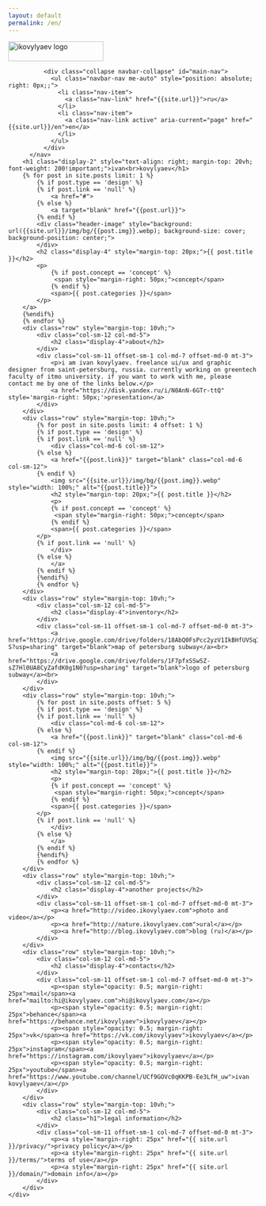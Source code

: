 ```yaml
---
layout: default
permalink: /en/
---
```

<div class="container-fluid">
       <nav class="navbar navbar-expand navbar-light">
            <div class="navbar-brand"><img src="{{site.url}}/img/logo.svg" style="height: 100%; max-height: 40px; max-width: 20vw;" alt="ikovylyaev logo"></div>
        
              <div class="collapse navbar-collapse" id="main-nav">
                <ul class="navbar-nav me-auto" style="position: absolute; right: 0px;;">
                  <li class="nav-item">
                    <a class="nav-link" href="{{site.url}}">ru</a>
                  </li>
                  <li class="nav-item">
                    <a class="nav-link active" aria-current="page" href="{{site.url}}/en">en</a>
                  </li>
                </ul>
              </div>
          </nav>
        <h1 class="display-2" style="text-align: right; margin-top: 20vh; font-weight: 200!important;">ivan<br>kovylyaev</h1>
        {% for post in site.posts limit: 1 %}
            {% if post.type == 'design' %}
            {% if post.link == 'null' %}
                <a href="#">
            {% else %}
                <a target="blank" href="{{post.url}}">
            {% endif %}
            <div class="header-image" style="background: url({{site.url}}/img/bg/{{post.img}}.webp); background-size: cover; background-position: center;">
            </div>
            <h2 class="display-4" style="margin-top: 20px;">{{ post.title }}</h2>
            <p>
                {% if post.concept == 'concept' %}
                 <span style="margin-right: 50px;">concept</span>
                {% endif %}
                <span>{{ post.categories }}</span>
            </p>
        </a>
        {%endif%}
        {% endfor %}
        <div class="row" style="margin-top: 10vh;">
            <div class="col-sm-12 col-md-5">
                <h2 class="display-4">about</h2>
            </div>
            <div class="col-sm-11 offset-sm-1 col-md-7 offset-md-0 mt-3">
                <p>i am ivan kovylyaev. freelance ui/ux and graphic designer from saint-petersburg, russia. currently working on greentech faculty of itmo university. if you want to work with me, please contact me by one of the links below.</p>
                <a href="https://disk.yandex.ru/i/N0AnN-6GTr-ttQ" style='margin-right: 50px;'>presentation</a>
            </div>
        </div>
        <div class="row" style="margin-top: 10vh;">
            {% for post in site.posts limit: 4 offset: 1 %}
            {% if post.type == 'design' %}
            {% if post.link == 'null' %}
                <div class="col-md-6 col-sm-12">
            {% else %}
                <a href="{{post.link}}" target="blank" class="col-md-6 col-sm-12">
            {% endif %}
                <img src="{{site.url}}/img/bg/{{post.img}}.webp" style="width: 100%;" alt="{{post.title}}">
                <h2 style="margin-top: 20px;">{{ post.title }}</h2>
                <p>
                {% if post.concept == 'concept' %}
                 <span style="margin-right: 50px;">concept</span>
                {% endif %}
                <span>{{ post.categories }}</span>
            </p>
            {% if post.link == 'null' %}
                </div>
            {% else %}
                </a>
            {% endif %}
            {%endif%}
            {% endfor %}
        </div>
        <div class="row" style="margin-top: 10vh;">
            <div class="col-sm-12 col-md-5">
                <h2 class="display-4">inventory</h2>
            </div>
            <div class="col-sm-11 offset-sm-1 col-md-7 offset-md-0 mt-3">
                <a href="https://drive.google.com/drive/folders/18AbQ0FsPcc2yzV1IkBHfUVSqIdPR6z-S?usp=sharing" target="blank">map of petersburg subway</a><br>
                <a href="https://drive.google.com/drive/folders/1F7pfxSSwSZ-sZ7Hl0UA8CyZafdK0g1N0?usp=sharing" target="blank">logo of petersburg subway</a><br>
            </div>
        </div>
        <div class="row" style="margin-top: 10vh;">
            {% for post in site.posts offset: 5 %}
            {% if post.type == 'design' %}
            {% if post.link == 'null' %}
                <div class="col-md-6 col-sm-12">
            {% else %}
                <a href="{{post.link}}" target="blank" class="col-md-6 col-sm-12">
            {% endif %}
                <img src="{{site.url}}/img/bg/{{post.img}}.webp" style="width: 100%;" alt="{{post.title}}">
                <h2 style="margin-top: 20px;">{{ post.title }}</h2>
                <p>
                {% if post.concept == 'concept' %}
                 <span style="margin-right: 50px;">concept</span>
                {% endif %}
                <span>{{ post.categories }}</span>
            </p>
            {% if post.link == 'null' %}
                </div>
            {% else %}
                </a>
            {% endif %}
            {%endif%}
            {% endfor %}
        </div>
        <div class="row" style="margin-top: 10vh;">
            <div class="col-sm-12 col-md-5">
                <h2 class="display-4">another projects</h2>
            </div>
            <div class="col-sm-11 offset-sm-1 col-md-7 offset-md-0 mt-3">
                <p><a href="http://video.ikovylyaev.com">photo and video</a></p>
                <p><a href="http://nature.ikovylyaev.com">ural</a></p>
                <p><a href="http://blog.ikovylyaev.com">blog (ru)</a></p>
            </div>
        </div>
        <div class="row" style="margin-top: 10vh;">
            <div class="col-sm-12 col-md-5">
                <h2 class="display-4">contacts</h2>
            </div>
            <div class="col-sm-11 offset-sm-1 col-md-7 offset-md-0 mt-3">
                <p><span style="opacity: 0.5; margin-right: 25px">mail</span><a href="mailto:hi@ikovylyaev.com">hi@ikovylyaev.com</a></p>
                <p><span style="opacity: 0.5; margin-right: 25px">behance</span><a href="https://behance.net/ikovylyaev">ikovylyaev</a></p>
                <p><span style="opacity: 0.5; margin-right: 25px">vk</span><a href="https://vk.com/ikovylyaev">ikovylyaev</a></p>
                <p><span style="opacity: 0.5; margin-right: 25px">instagram</span><a href="https://instagram.com/ikovylyaev">ikovylyaev</a></p>
                <p><span style="opacity: 0.5; margin-right: 25px">youtube</span><a href="https://www.youtube.com/channel/UCf9GOVc0qKKPB-Ee3LfH_uw">ivan kovylyaev</a></p>
            </div>
        </div>
        <div class="row" style="margin-top: 10vh;">
            <div class="col-sm-12 col-md-5">
                <h2 class="h1">legal information</h2>
            </div>
            <div class="col-sm-11 offset-sm-1 col-md-7 offset-md-0 mt-3">
                <p><a style="margin-right: 25px" href="{{ site.url }}/privacy/">privacy policy</a></p>
                <p><a style="margin-right: 25px" href="{{ site.url }}/terms/">terms of use</a></p>
                <p><a style="margin-right: 25px" href="{{ site.url }}/domain/">domain info</a></p>
            </div>
        </div>
    </div>
    

